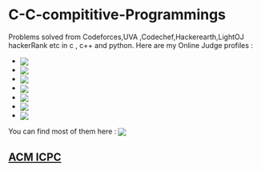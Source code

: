 # C-C-compititive-Programmings
Problems solved from Codeforces,UVA ,Codechef,Hackerearth,LightOJ hackerRank etc  in c , c++  and python.
Here are my Online Judge profiles :

- <a href = "https://codeforces.com/profile/ShifaT57"><img align='center' src="https://img.shields.io/badge/Codeforces-1030-yellow"></a>
- <a href = "https://www.codechef.com/users/shifat_57"><img align='center' src="https://img.shields.io/badge/Codechef-1447-green"></a>
- <a href = "https://www.hackerearth.com/users/mhshifat757"><img align='center' src="https://img.shields.io/badge/Hackerearth-1229-blue"></a>
- <a href = "https://uhunt.onlinejudge.org/id/945442"><img align='center' src="https://img.shields.io/badge/UVA-Unknown-red"></a>
- <a href = "https://www.spoj.com/users/mhshifat"><img align='center' src="https://img.shields.io/badge/Spoj-Error-critical"></a>
- <a href = "https://www.hackerrank.com/vampire_5"><img align='center' src="https://img.shields.io/badge/Hackerrank-none-orange"></a>
- <a href = "http://acm.timus.ru/author.aspx?id=271703"><img align='center' src="https://img.shields.io/badge/Timus-unavailable-inactive"></a>


 You can find most of them here : <a align='center' href = "https://www.stopstalk.com/user/profile/ShifaT"><img align='center' src="https://img.shields.io/badge/STOPSTALK-handle-success"></a>



## [ACM ICPC](https://icpc.baylor.edu/ICPCID/FW7Z95QZJNSG) 
